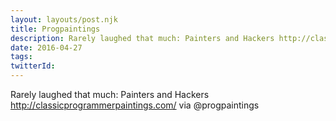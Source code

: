 ```yaml
---
layout: layouts/post.njk
title: Progpaintings
description: Rarely laughed that much: Painters and Hackers http://classicprogrammerpaintings.com/ via @progpaintings
date: 2016-04-27
tags:
twitterId:
---
```

Rarely laughed that much: Painters and Hackers http://classicprogrammerpaintings.com/ via @progpaintings
